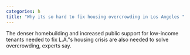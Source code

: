 ```yaml
---
categories: h
title: "Why its so hard to fix housing overcrowding in Los Angeles "
---
```

The denser homebuilding and increased public support for low-income tenants needed to fix L.A."s housing crisis are also needed to solve overcrowding, experts say.